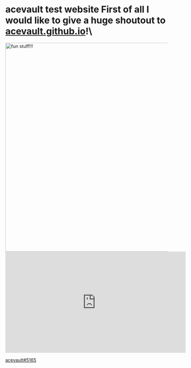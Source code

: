 # acevault test website First of all I would like to give a huge shoutout to **[acevault.github.io](https://acevault.github.io/)**!\


<a href="https://acevault.github.io/epicsites">
<img alt="fun stuff!!!" src="https://cdn.discordapp.com/attachments/796885087526191157/1015648097893896212/websitelogo.png"
width="650">




         

<iframe width="560" height="315" src="https://www.youtube.com/embed/gtZhEKdsR4A" title="YouTube video player" frameborder="0" allow="accelerometer; autoplay; clipboard-write; encrypted-media; gyroscope; picture-in-picture" allowfullscreen></iframe>

acevault#5165
